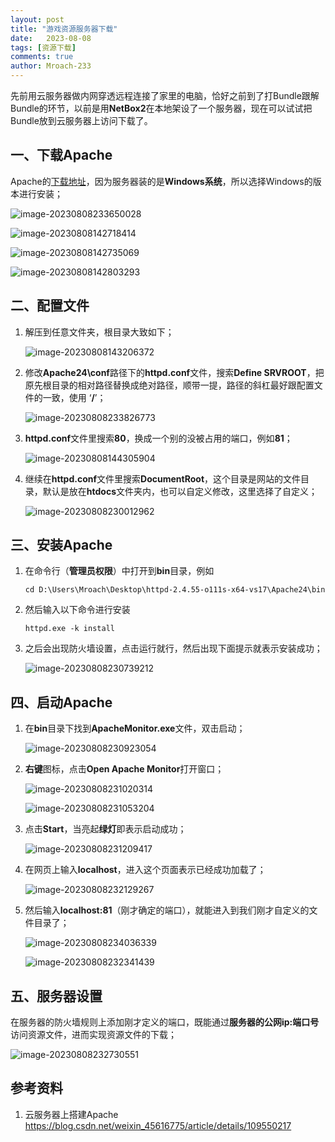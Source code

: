 ```yaml
---
layout: post
title: "游戏资源服务器下载"
date:   2023-08-08
tags: [资源下载]
comments: true
author: Mroach-233
---
```


先前用云服务器做内网穿透远程连接了家里的电脑，恰好之前到了打Bundle跟解Bundle的环节，以前是用**NetBox2**在本地架设了一个服务器，现在可以试试把Bundle放到云服务器上访问下载了。

<!-- more -->

## 一、下载Apache

Apache的[下载地址](https://httpd.apache.org/)，因为服务器装的是**Windows系统**，所以选择Windows的版本进行安装；

![image-20230808233650028](https://raw.githubusercontent.com/Mroach-233/Mroach-233.github.io/master/images/image-20230808233650028.png)

![image-20230808142718414](https://raw.githubusercontent.com/Mroach-233/Mroach-233.github.io/master/images/image-20230808142718414.png)

![image-20230808142735069](https://raw.githubusercontent.com/Mroach-233/Mroach-233.github.io/master/images/image-20230808142735069.png)

![image-20230808142803293](https://raw.githubusercontent.com/Mroach-233/Mroach-233.github.io/master/images/image-20230808142803293.png)

## 二、配置文件

1. 解压到任意文件夹，根目录大致如下；

   ![image-20230808143206372](https://raw.githubusercontent.com/Mroach-233/Mroach-233.github.io/master/images/image-20230808143206372.png)

2. 修改**Apache24\conf**路径下的**httpd.conf**文件，搜索**Define SRVROOT**，把原先根目录的相对路径替换成绝对路径，顺带一提，路径的斜杠最好跟配置文件的一致，使用 ‘**/**’；

   ![image-20230808233826773](https://raw.githubusercontent.com/Mroach-233/Mroach-233.github.io/master/images/image-20230808233826773.png)

   

3. **httpd.conf**文件里搜索**80**，换成一个别的没被占用的端口，例如**81**；

   ![image-20230808144305904](https://raw.githubusercontent.com/Mroach-233/Mroach-233.github.io/master/images/image-20230808144305904.png)

4. 继续在**httpd.conf**文件里搜索**DocumentRoot**，这个目录是网站的文件目录，默认是放在**htdocs**文件夹内，也可以自定义修改，这里选择了自定义；

   ![image-20230808230012962](https://raw.githubusercontent.com/Mroach-233/Mroach-233.github.io/master/images/image-20230808230012962.png)

   

## 三、安装Apache

1. 在命令行（**管理员权限**）中打开到**bin**目录，例如

   ```shell
   cd D:\Users\Mroach\Desktop\httpd-2.4.55-o111s-x64-vs17\Apache24\bin
   ```

2. 然后输入以下命令进行安装

   ```shell
   httpd.exe -k install
   ```

3. 之后会出现防火墙设置，点击运行就行，然后出现下面提示就表示安装成功；

   ![image-20230808230739212](https://raw.githubusercontent.com/Mroach-233/Mroach-233.github.io/master/images/image-20230808230739212.png)

## 四、启动Apache

1. 在**bin**目录下找到**ApacheMonitor.exe**文件，双击启动；

   ![image-20230808230923054](https://raw.githubusercontent.com/Mroach-233/Mroach-233.github.io/master/images/image-20230808230923054.png)
   
2. **右键**图标，点击**Open Apache Monitor**打开窗口；

   ![image-20230808231020314](https://raw.githubusercontent.com/Mroach-233/Mroach-233.github.io/master/images/image-20230808231020314.png)

   ![image-20230808231053204](https://raw.githubusercontent.com/Mroach-233/Mroach-233.github.io/master/images/image-20230808231053204.png)

3. 点击**Start**，当亮起**绿灯**即表示启动成功；

   ![image-20230808231209417](https://raw.githubusercontent.com/Mroach-233/Mroach-233.github.io/master/images/image-20230808231209417.png)

4. 在网页上输入**localhost**，进入这个页面表示已经成功加载了；

   ![image-20230808232129267](https://raw.githubusercontent.com/Mroach-233/Mroach-233.github.io/master/images/image-20230808232129267.png)

5. 然后输入**localhost:81**（刚才确定的端口），就能进入到我们刚才自定义的文件目录了；

   ![image-20230808234036339](https://raw.githubusercontent.com/Mroach-233/Mroach-233.github.io/master/images/image-20230808234036339.png)

   ![image-20230808232341439](https://raw.githubusercontent.com/Mroach-233/Mroach-233.github.io/master/images/image-20230808232341439.png)

## 五、服务器设置

​	在服务器的防火墙规则上添加刚才定义的端口，既能通过**服务器的公网ip:端口号**访问资源文件，进而实现资源文件的下载；

![image-20230808232730551](https://raw.githubusercontent.com/Mroach-233/Mroach-233.github.io/master/images/image-20230808232730551.png)

## 参考资料

1. 云服务器上搭建Apache https://blog.csdn.net/weixin_45616775/article/details/109550217

